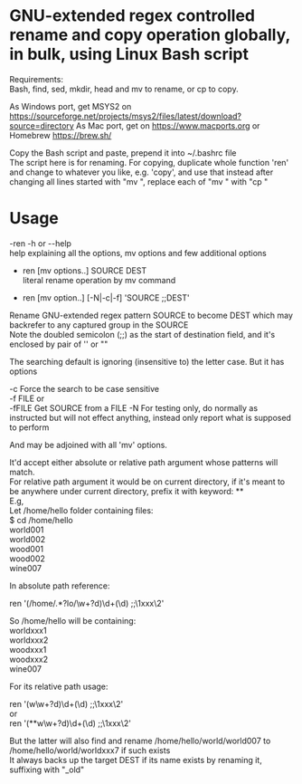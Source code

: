 # GNU-extended regex controlled rename and copy operation globally, in bulk, using Linux Bash script  
Requirements:  
Bash, find, sed, mkdir, head and mv to rename, or cp to copy.  

As Windows port, get MSYS2 on https://sourceforge.net/projects/msys2/files/latest/download?source=directory As Mac port, get on https://www.macports.org or Homebrew https://brew.sh/  
  
Copy the Bash script and paste, prepend it into ~/.bashrc file  
The script here is for renaming. For copying, duplicate whole function 'ren' and change to whatever you like, e.g. 'copy', and use that instead after changing all lines started with "mv ", replace each of "mv " with "cp "  

# Usage  
 -ren -h or --help  
    help explaining all the options, mv options and few additional options  

- ren [mv options..] SOURCE DEST  
   literal rename operation by mv command  

- ren [mv option..] [-N|-c|-f] 'SOURCE  ;;DEST'  

Rename GNU-extended regex pattern SOURCE to become DEST which may backrefer to any captured group in the SOURCE  
Note the doubled semicolon (;;) as the start of destination field, and it's enclosed by pair of '' or ""  

The searching default is ignoring (insensitive to) the letter case. But it has options  

-c        Force the search to be case sensitive   
-f FILE or  
-fFILE    Get SOURCE from a FILE
-N        For testing only, do normally as instructed but will not effect anything, instead only report what is supposed to perform   
   
And may be adjoined with all 'mv' options.

 It'd accept either absolute or relative path argument whose patterns will match.  
 For relative path argument it would be on current directory, if it's meant to be anywhere under current directory, prefix it with keyword: **  
E.g,  
Let /home/hello folder containing files:  
$ cd /home/hello  
world001  
world002  
wood001  
wood002  
wine007  

In absolute path reference:  

ren '(/home/.*?lo/\w+?d)\d+(\d) ;;\1xxx\2'  

So /home/hello will be containing:  
worldxxx1  
worldxxx2   
woodxxx1  
woodxxx2  
wine007  

For its relative path usage:  

ren '(w\w+?d)\d+(\d) ;;\1xxx\2'  
  or  
ren '(**w\w+?d)\d+(\d) ;;\1xxx\2'  

But the latter will also find and rename /home/hello/world/world007 to /home/hello/world/worldxxx7  if such exists  
It always backs up the target DEST if its name exists by renaming it, suffixing with "_old"

